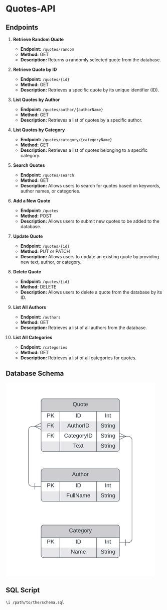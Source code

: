 # Quotes-API

## Endpoints
1. **Retrieve Random Quote**
   - **Endpoint:** `/quotes/random`
   - **Method:** GET
   - **Description:** Returns a randomly selected quote from the database.

2. **Retrieve Quote by ID**
   - **Endpoint:** `/quotes/{id}`
   - **Method:** GET
   - **Description:** Retrieves a specific quote by its unique identifier (ID).

3. **List Quotes by Author**
   - **Endpoint:** `/quotes/author/{authorName}`
   - **Method:** GET
   - **Description:** Retrieves a list of quotes by a specific author.

4. **List Quotes by Category**
   - **Endpoint:** `/quotes/category/{categoryName}`
   - **Method:** GET
   - **Description:** Retrieves a list of quotes belonging to a specific category.

5. **Search Quotes**
   - **Endpoint:** `/quotes/search`
   - **Method:** GET
   - **Description:** Allows users to search for quotes based on keywords, author names, or categories.

6. **Add a New Quote**
   - **Endpoint:** `/quotes`
   - **Method:** POST
   - **Description:** Allows users to submit new quotes to be added to the database.

7. **Update Quote**
   - **Endpoint:** `/quotes/{id}`
   - **Method:** PUT or PATCH
   - **Description:** Allows users to update an existing quote by providing new text, author, or category.

8. **Delete Quote**
   - **Endpoint:** `/quotes/{id}`
   - **Method:** DELETE
   - **Description:** Allows users to delete a quote from the database by its ID.

9. **List All Authors**
   - **Endpoint:** `/authors`
   - **Method:** GET
   - **Description:** Retrieves a list of all authors from the database.

10. **List All Categories**
    - **Endpoint:** `/categories`
    - **Method:** GET
    - **Description:** Retrieves a list of all categories for quotes.


## Database Schema  
![Alt Text](https://github.com/MehakKambo/quotes-api/blob/main/schema.png)

## SQL Script
``` bash
\i /path/to/the/schema.sql 
```